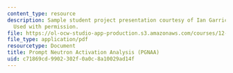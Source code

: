 ```yaml
---
content_type: resource
description: Sample student project presentation courtesy of Ian Garrick-Bethell.
  Used with permission.
file: https://ol-ocw-studio-app-production.s3.amazonaws.com/courses/12-091-trace-element-analysis-of-geological-biological-environmental-materials-by-neutron-activation-analysis-an-exposure-january-iap-2005/c71869cd9902302f0a0c8a10029ad14f_promptna.pdf
file_type: application/pdf
resourcetype: Document
title: Prompt Neutron Activation Analysis (PGNAA)
uid: c71869cd-9902-302f-0a0c-8a10029ad14f
---
```

